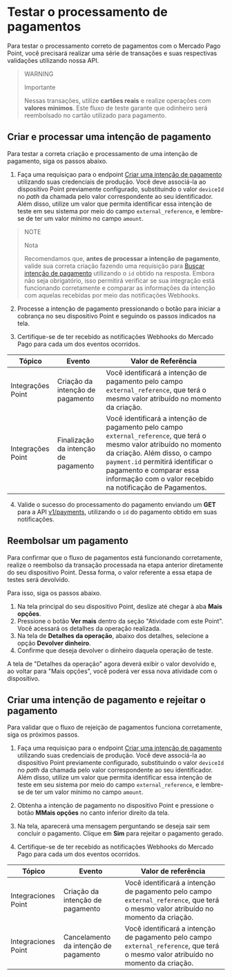# Testar o processamento de pagamentos

Para testar o processamento correto de pagamentos com o Mercado Pago Point, você precisará realizar uma série de transações e suas respectivas validações utilizando nossa API.

> WARNING
>
> Importante
>
> Nessas transações, utilize **cartões reais** e realize operações com **valores mínimos**. Este fluxo de teste garante que odinheiro será reembolsado no cartão utilizado para pagamento.

## Criar e processar uma intenção de pagamento

Para testar a correta criação e processamento de uma intenção de pagamento, siga os passos abaixo.

1. Faça uma requisiçao para o endpoint [Criar uma intenção de pagamento](/developers/pt/reference/integrations_api_paymentintent_mlb/_point_integration-api_devices_deviceid_payment-intents/post) utilizando suas credenciais de produção. Você deve associá-la ao dispositivo Point previamente configurado, substituindo o valor `deviceId` no *path* da chamada pelo valor correspondente ao seu identificador. Além disso, utilize um valor que permita identificar essa intenção de teste em seu sistema por meio do campo `external_reference`, e lembre-se de ter um valor mínimo no campo `amount`.

> NOTE
>
> Nota
>
> Recomendamos que, **antes de processar a intenção de pagamento**, valide sua correta criação fazendo uma requisição para [Buscar intenção de pagamento](/developers/pt/reference/integrations_api/_point_integration-api_payment-intents_paymentintentid/get) utilizando o `id` obtido na resposta. Embora não seja obrigatório, isso permitirá verificar se sua integração está funcionando corretamente e comparar as informações da intenção com aquelas recebidas por meio das notificações Webhooks.


2. Processe a intenção de pagamento pressionando o botão para iniciar a cobrança no seu dispositivo Point e seguindo os passos indicados na tela.

3. Certifique-se de ter recebido as notificações Webhooks do Mercado Pago para cada um dos eventos ocorridos.

| Tópico | Evento | Valor de Referência |
|---|---|---|
| Integrações Point | Criação da intenção de pagamento | Você identificará a intenção de pagamento pelo campo `external_reference`, que terá o mesmo valor atribuído no momento da criação. |
| Integrações Point | Finalização da intenção de pagamento | Você identificará a intenção de pagamento pelo campo `external_reference`, que terá o mesmo valor atribuído no momento da criação. Além disso, o campo `payment.id` permitirá identificar o pagamento e comparar essa informação com o valor recebido na notificação de Pagamentos. |

4. Valide o sucesso do processamento do pagamento enviando um **GET** para a API [v1/payments](/developers/pt/reference/payments/_payments_id/get), utilizando o `id` do pagamento obtido em suas notificações.

## Reembolsar um pagamento

Para confirmar que o fluxo de pagamentos está funcionando corretamente, realize o reembolso da transação processada na etapa anterior diretamente do seu dispositivo Point. Dessa forma, o valor referente a essa etapa de testes será devolvido.

Para isso, siga os passos abaixo.

1. Na tela principal do seu dispositivo Point, deslize até chegar à aba **Mais opções**.
2. Pressione o botão **Ver mais** dentro da seção "Atividade com este Point". Você acessará os detalhes da operação realizada.
3. Na tela de **Detalhes da operação**, abaixo dos detalhes, selecione a opção **Devolver dinheiro**. 
4. Confirme que deseja devolver o dinheiro daquela operação de teste.

A tela de "Detalhes da operação" agora deverá exibir o valor devolvido e, ao voltar para "Mais opções", você poderá ver essa nova atividade com o dispositivo.


## Criar uma intenção de pagamento e rejeitar o pagamento

Para validar que o fluxo de rejeição de pagamentos funciona corretamente, siga os próximos passos.


1. Faça uma requisiçao para o endpoint [Criar uma intenção de pagamento](/developers/pt/reference/integrations_api_paymentintent_mlb/_point_integration-api_devices_deviceid_payment-intents/post) utilizando suas credenciais de produção. Você deve associá-la ao dispositivo Point previamente configurado, substituindo o valor `deviceId` no *path* da chamada pelo valor correspondente ao seu identificador. Além disso, utilize um valor que permita identificar essa intenção de teste em seu sistema por meio do campo `external_reference`, e lembre-se de ter um valor mínimo no campo `amount`.

2. Obtenha a intenção de pagamento no dispositivo Point e pressione o botão **MMais opções** no canto inferior direito da tela.

3. Na tela, aparecerá uma mensagem perguntando se deseja sair sem concluir o pagamento. Clique em **Sim** para rejeitar o pagamento gerado.

4. Certifique-se de ter recebido as notificações Webhooks do Mercado Pago para cada um dos eventos ocorridos.

| Tópico | Evento | Valor de referência |
|---|---|---|
| Integraciones Point | Criação da intenção de pagamento | Você identificará a intenção de pagamento pelo campo `external_reference`, que terá o mesmo valor atribuído no momento da criação. |
| Integraciones Point | Cancelamento da intenção de pagamento | Você identificará a intenção de pagamento pelo campo `external_reference`, que terá o mesmo valor atribuído no momento da criação. |



